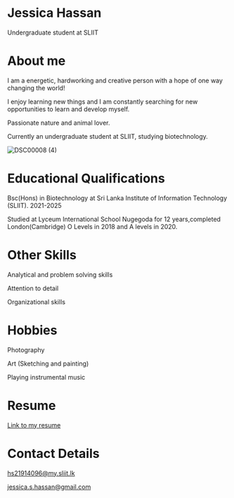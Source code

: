 # **Jessica Hassan**

Undergraduate student at SLIIT

# **About me**

I am a energetic, hardworking and creative person with a hope of one way changing the world!

I enjoy learning new things and I am constantly searching for new opportunities to learn and develop myself.

Passionate nature and animal lover.

Currently an undergraduate student at SLIIT, studying biotechnology.

![DSC00008 (4)](https://user-images.githubusercontent.com/90723534/135535512-f908141c-61e3-4589-afbf-2860f3524265.jpg)

# **Educational Qualifications**

Bsc(Hons) in Biotechnology at Sri Lanka Institute of Information Technology (SLIIT). 2021-2025

Studied at Lyceum International School Nugegoda for 12 years,completed London(Cambridge) O Levels in 2018 and A levels in 2020. 

# **Other Skills**

Analytical and problem solving skills

Attention to detail

Organizational skills

# **Hobbies**

Photography

Art (Sketching and painting)

Playing instrumental music 

# **Resume**

[Link to my resume](https://mysliit-my.sharepoint.com/personal/hs21914096_my_sliit_lk/_layouts/15/onedrive.aspx?id=%2Fpersonal%2Fhs21914096%5Fmy%5Fsliit%5Flk%2FDocuments%2FSLIIT%2FSemester%201%2FIntro%20to%20IT%2FMS%20word%20assignment%201%2FResume%204%20%2Epdf&parent=%2Fpersonal%2Fhs21914096%5Fmy%5Fsliit%5Flk%2FDocuments%2FSLIIT%2FSemester%201%2FIntro%20to%20IT%2FMS%20word%20assignment%201)

# **Contact Details**

hs21914096@my.sliit.lk

jessica.s.hassan@gmail.com
